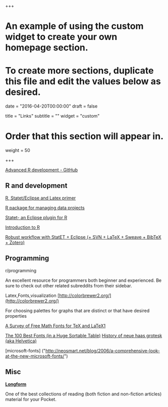 +++
# An example of using the custom widget to create your own homepage section.
# To create more sections, duplicate this file and edit the values below as desired.

date = "2016-04-20T00:00:00"
draft = false

title = "Links"
subtitle = ""
widget = "custom"

# Order that this section will appear in.
weight = 50

+++


[Advanced R development - GitHub](https://github.com/hadley/devtools/wiki)


## R and development


[R, Statet/Eclipse and Latex primer](http://jeromyanglim.blogspot.com/2010/02/getting-started-with-sweave-r-latex.html)
 
[R package for managing data projects](http://projecttemplate.net/)

[Statet- an Eclipse plugin for R](http://www.walware.de/?page=/it/statet/s-console.spage)

[Introduction to R](http://www.ibm.com/developerworks/linux/library/l-r1/)

[Robust workflow with StatET + Eclipse (+ SVN + LaTeX + Sweave + BibTeX + Zotero)](http://www.stanford.edu/~messing/ComputationalSocialScienceWorkflow.html)

## Programming
r/programming

An excellent resource for programmers both beginner and experienced. Be sure to check out other related subreddits from their sidebar. 

Latex,Fonts,visualization
[http://colorbrewer2.org/](http://colorbrewer2.org/)

For choosing palettes for graphs that are distinct or that have desired properties 

[A Survey of Free Math Fonts for TeX and LaTeX1](http://carroll.aset.psu.edu/pub/CTAN/info/Free_Math_Font_Survey/survey.html#sec:Compar) 
 
[The 100 Best Fonts (in a Huge Sortable Table)](http://bonfx.com/the-100-best-fonts-in-a-huge-sortable-table/)
 [History of neue haas grotesk (aka Helvetica)](http://www.fontbureau.com/nhg/history/)

[microsoft-fonts] ("http://neosmart.net/blog/2006/a-comprehensive-look-at-the-new-microsoft-fonts/")

 
## Misc

[**Longform**](http://longform.org)

One of the best collections of reading (both fiction and non-fiction articles) material for your Pocket. 

